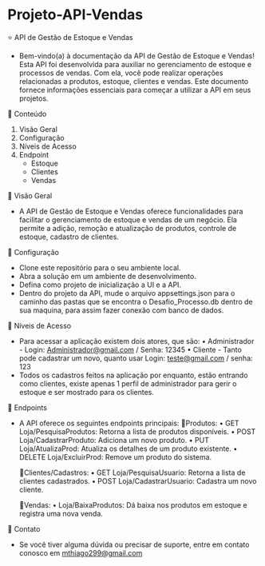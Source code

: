 # Projeto-API-Vendas

⭐ API de Gestão de Estoque e Vendas
- Bem-vindo(a) à documentação da API de Gestão de Estoque e Vendas! Esta API foi desenvolvida para auxiliar no gerenciamento de estoque e processos de vendas. Com ela, você pode realizar operações relacionadas a produtos, estoque, clientes e vendas. Este documento fornece informações essenciais para começar a utilizar a API em seus projetos.

🔷 Conteúdo
1. Visão Geral
2. Configuração
3. Níveis de Acesso
4. Endpoint
   - Estoque
   - Clientes
   - Vendas
   
🔷 Visão Geral
- A API de Gestão de Estoque e Vendas oferece funcionalidades para facilitar o gerenciamento de estoque e vendas de um negócio. Ela permite a adição, remoção e atualização de produtos, controle de estoque, cadastro de clientes.

🔷 Configuração
- Clone este repositório para o seu ambiente local.
- Abra a solução em um ambiente de desenvolvimento.
- Defina como projeto de inicialização a UI e a API.
- Dentro do projeto da API, mude o arquivo appsettings.json para o caminho das pastas que se encontra o Desafio_Processo.db dentro de sua maquina, para assim fazer conexão com banco de dados.

🔷 Níveis de Acesso
- Para acessar a aplicação existem dois atores, que são:
   • Administrador - Login: Administrador@gmail.com / Senha: 12345
   • Cliente - Tanto pode cadastrar um novo, quanto usar Login: teste@gmail.com / senha: 123
- Todos os cadastros feitos na aplicação por enquanto, estão entrando como clientes, existe apenas 1 perfil de administrador para gerir o estoque e ser mostrado para os clientes.

🔷 Endpoints
- A API oferece os seguintes endpoints principais:
  🔘Produtos:
  • GET Loja/PesquisaProdutos: Retorna a lista de produtos disponíveis.
  • POST Loja/CadastrarProduto: Adiciona um novo produto.
  • PUT Loja/AtualizaProd: Atualiza os detalhes de um produto existente.
  • DELETE Loja/ExcluirProd: Remove um produto do sistema.
  
  🔘Clientes/Cadastros:
  • GET Loja/PesquisaUsuario: Retorna a lista de clientes cadastrados.
  • POST Loja/CadastrarUsuario: Cadastra um novo cliente.
  
  🔘Vendas:
  • Loja/BaixaProdutos: Dá baixa nos produtos em estoque e registra uma nova venda.

🔷 Contato
- Se você tiver alguma dúvida ou precisar de suporte, entre em contato conosco em mthiago299@gmail.com
